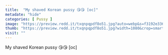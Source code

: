 ```yaml
---
title:  "My shaved Korean pussy 😘😘 [oc]"
metadate: "hide"
categories: [ Pussy ]
image: "https://preview.redd.it/txqnpqpdf8o51.jpg?auto=webp&s=f3192e3364cd711b00788f03bbc6068ab4035ef3"
thumb: "https://preview.redd.it/txqnpqpdf8o51.jpg?width=1080&crop=smart&auto=webp&s=e2825cee175c976c182c67bf58a4dc163f8fcf7f"
visit: ""
---
```

My shaved Korean pussy 😘😘 [oc]
